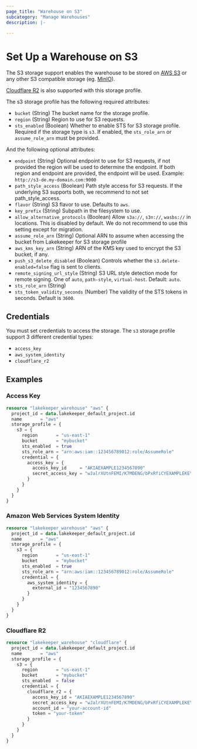 ```yaml
---
page_title: "Warehouse on S3"
subcategory: "Manage Warehouses"
description: |-

---
```



# Set Up a Warehouse on S3

The S3 storage support enables the warehouse to be stored on [AWS S3](https://aws.amazon.com/s3/) or any other S3 compatible storage (eg. [MinIO](https://min.io/)).

[Cloudflare R2](https://developers.cloudflare.com/r2/) is also supported with this storage profile.

The s3 storage profile has the following required attributes:

* `bucket` (String) The bucket name for the storage profile.
* `region` (String) Region to use for S3 requests.
* `sts_enabled` (Boolean) Whether to enable STS for S3 storage profile. Required if the storage type is `s3`. If enabled, the `sts_role_arn` or `assume_role_arn` must be provided.

And the following optional attributes:

* `endpoint` (String) Optional endpoint to use for S3 requests, if not provided the region will be used to determine the endpoint. If both region and endpoint are provided, the endpoint will be used. Example: `http://s3-de.my-domain.com:9000`
* `path_style_access` (Boolean) Path style access for S3 requests. If the underlying S3 supports both, we recommend to not set path_style_access.
* `flavor` (String) S3 flavor to use. Defaults to `aws`.
* `key_prefix` (String) Subpath in the filesystem to use.
* `allow_alternative_protocols` (Boolean) Allow `s3a://`, `s3n://`, `wasbs://` in locations. This is disabled by default. We do not recommend to use this setting except for migration.
* `assume_role_arn` (String) Optional ARN to assume when accessing the bucket from Lakekeeper for S3 storage profile
* `aws_kms_key_arn` (String) ARN of the KMS key used to encrypt the S3 bucket, if any.  
* `push_s3_delete_disabled` (Boolean) Controls whether the `s3.delete-enabled=false` flag is sent to clients.
* `remote_signing_url_style` (String) S3 URL style detection mode for remote signing. One of `auto`, `path-style`, `virtual-host`. Default: `auto`.
* `sts_role_arn` (String)
* `sts_token_validity_seconds` (Number) The validity of the STS tokens in seconds. Default is `3600`.

## Credentials

You must set credentials to access the storage. The `s3` storage profile support 3 different credential types:

* `access_key` 
* `aws_system_identity` 
* `cloudflare_r2`

## Examples

### Access Key 

```terraform
resource "lakekeeper_warehouse" "aws" {
  project_id = data.lakekeeper_default_project.id
  name       = "aws"
  storage_profile = {
    s3 = {
      region       = "us-east-1"
      bucket       = "mybucket"
      sts_enabled  = true
      sts_role_arn = "arn:aws:iam::123456789012:role/AssumeRole"
      credential = {
        access_key = {
          access_key_id     = "AKIAEXAMPLE1234567890"
          secret_access_key = "wJalrXUtnFEMI/K7MDENG/bPxRfiCYEXAMPLEKEY"
        }
      }
    }
  }
}
```

### Amazon Web Services System Identity

```terraform
resource "lakekeeper_warehouse" "aws" {
  project_id = data.lakekeeper_default_project.id
  name       = "aws"
  storage_profile = {
    s3 = {
      region       = "us-east-1"
      bucket       = "mybucket"
      sts_enabled  = true
      sts_role_arn = "arn:aws:iam::123456789012:role/AssumeRole"
      credential = {
        aws_system_identity = {
          external_id = "1234567890"
        }
      }
    }
  }
}
```

### Cloudflare R2

```terraform
resource "lakekeeper_warehouse" "cloudflare" {
  project_id = data.lakekeeper_default_project.id
  name       = "aws"
  storage_profile = {
    s3 = {
      region       = "us-east-1"
      bucket       = "mybucket"
      sts_enabled  = false
      credential = {
        cloudflare_r2 = {
          access_key_id = "AKIAEXAMPLE1234567890"
          secret_access_key = "wJalrXUtnFEMI/K7MDENG/bPxRfiCYEXAMPLEKEY"
          account_id = "your-account-id"
          token = "your-token"
        }
      }
    }
  }
}
```

